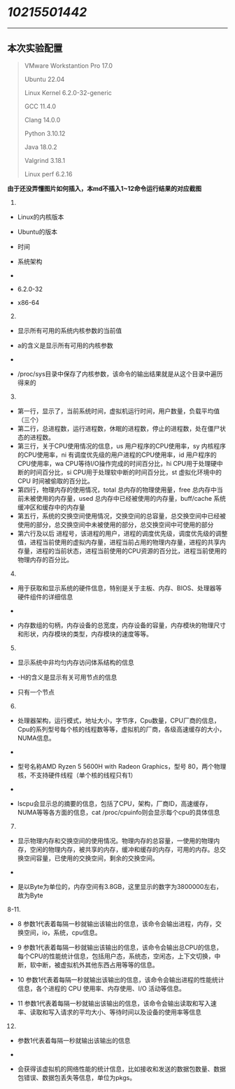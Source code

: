 # ***10215501442***

-----------------------------------------------------------



## 本次实验配置

> VMware Workstantion Pro 17.0
> 
> Ubuntu 22.04
> 
> Linux Kernel 6.2.0-32-generic
> 
> GCC 11.4.0
> 
> Clang 14.0.0
> 
> Python 3.10.12
> 
> Java 18.0.2
> 
> Valgrind 3.18.1
> 
> Linux perf 6.2.16



**由于还没弄懂图片如何插入，本md不插入1~12命令运行结果的对应截图**



1.

- Linux的内核版本

- Ubuntu的版本

- 时间

- 系统架构

- 

- 6.2.0-32

- x86-64

2.

- 显示所有可用的系统内核参数的当前值

- a的含义是显示所有可用的内核参数

- 

- /proc/sys目录中保存了内核参数，该命令的输出结果就是从这个目录中遍历得来的

3.

- 第一行，显示了，当前系统时间，虚拟机运行时间，用户数量，负载平均值（三个）
- 第二行，总进程数，运行进程数，休眠的进程数，停止的进程数，处在僵尸状态的进程数。
- 第三行，关于CPU使用情况的信息，us 用户程序的CPU使用率，sy 内核程序的CPU使用率，ni 有调度优先级的用户进程的CPU使用率，id 用户程序的CPU使用率，wa CPU等待I/O操作完成的时间百分比，hi CPU用于处理硬中断的时间百分比，si CPU用于处理软中断的时间百分比，st 虚拟化环境中的 CPU 时间被偷取的百分比。
- 第四行，物理内存的使用情况，total 总内存的物理使用量，free 总内存中当前未被使用的内存量，used 总内存中已经被使用的内存量，buff/cache 系统缓冲区和缓存中的内存量
- 第五行，系统的交换空间使用情况，交换空间的总容量，总交换空间中已经被使用的部分，总交换空间中未被使用的部分，总交换空间中可使用的部分
- 第六行及以后 进程号，该进程的用户，进程的调度优先级，调度优先级的调整值，进程当前使用的虚拟内存量，进程当前占用的物理内存量，进程的共享内存量，进程的当前状态，进程当前使用的CPU资源的百分比，进程当前使用的物理内存的百分比。

4.

- 用于获取和显示系统的硬件信息，特别是关于主板、内存、BIOS、处理器等硬件组件的详细信息

- 

- 内存数组的句柄，内存设备的总宽度，内存设备的容量，内存模块的物理尺寸和形状，内存模块的类型，内存模块的速度等等。

5.

- 显示系统中非均匀内存访问体系结构的信息

- -H的含义是显示有关可用节点的信息

- 只有一个节点

6.

- 处理器架构，运行模式，地址大小，字节序，Cpu数量，CPU厂商的信息，Cpu的系列型号每个核的线程数等等，虚拟机的厂商，各级高速缓存的大小，NUMA信息。

- 

- 型号名称AMD Ryzen 5 5600H with Radeon Graphics，型号 80，两个物理核，不支持硬件线程（单个核的线程只有1）

- 

- lscpu会显示总的摘要的信息，包括了CPU，架构，厂商ID，高速缓存，NUMA等等各方面的信息，cat  /proc/cpuinfo则会显示每个cpu的具体信息

7.

- 显示物理内存和交换空间的使用情况。物理内存的总容量，一使用的物理内存，空闲的物理内存，被共享的内存，缓冲和缓存的内存，可用的内存。总交换空间容量，已使用的交换空间，剩余的交换空间。

- 

- 是以Byte为单位的，内存空间有3.8GB，这里显示的数字为3800000左右，故为Byte

8-11.

- 8 参数1代表着每隔一秒就输出该输出的信息，该命令会输出进程，内存，交换空间，io，系统，cpu信息。

- 9 参数1代表着每隔一秒就输出该输出的信息，该命令会输出总CPU的信息，每个CPU的性能统计信息，包括用户态，系统态，空闲态，上下文切换，中断，软中断，被虚拟机外其他东西占用等等的信息。

- 10 参数1代表着每隔一秒就输出该输出的信息，该命令会输出进程的性能统计信息，各个进程的 CPU 使用率、内存使用、I/O 活动等信息。

- 11 参数1代表着每隔一秒就输出该输出的信息，该命令会输出读取和写入速率、读取和写入请求的平均大小、等待时间以及设备的使用率等信息

12.

- 参数1代表着每隔一秒就输出该输出的信息

- 

- 会获得该虚拟机的网络性能的统计信息，比如接收和发送的数据包数量、数据包错误、数据包丢失等信息，单位为pkgs。
